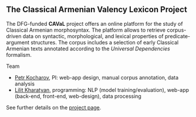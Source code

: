 ## The Classical Armenian Valency Lexicon Project

The DFG-funded **CAVaL** project offers an online platform for the study of Classical Armenian morphosyntax. The platform allows to retrieve corpus-driven data on syntactic, morphological, and lexical properties of predicate-argument structures. The corpus includes a selection of early Classical Armenian texts annotated according to the *Universal Dependencies* formalism.

Team
- [Petr Kocharov](https://github.com/pkocharov), PI: web-app design, manual corpus annotation, data analysis
- [Lilit Kharatyan](https://github.com/LilitKharatyan), programming: NLP (model training/evaluation), web-app (back-end, front-end, web-design), data processing

See further details on the [project page](https://caval.dch.phil-fak.uni-koeln.de/).

